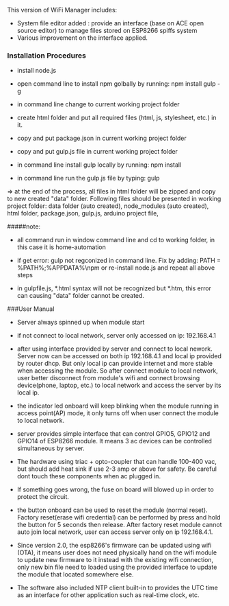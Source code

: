 
This version of WiFi Manager includes:

- System file editor added : provide an interface (base on ACE open source editor) to manage files stored on ESP8266 spiffs system
- Various improvement on the interface applied.


### Installation Procedures

- install node.js

- open command line to install npm golbally by running:	npm install gulp -g

- in command line change to current working project folder

- create html folder and put all required files (html, js, stylesheet, etc.) in it.

- copy and put package.json in current working project folder

- copy and put gulp.js file in current working project folder

- in command line install gulp locally by running: npm install

- in command line run the gulp.js file by typing: gulp

=> at the end of the process, all files in html folder will be zipped and copy to new 
created "data" folder. Following files should be presented in working project folder:
data folder (auto created), node_modules (auto created), html folder, package.json, gulp.js, arduino project file,


#####note:

* all command run in window command line and cd to working folder, in this
case it is home-automation

* if get error: gulp not regconized in command line. Fix by adding:
PATH = %PATH%;%APPDATA%\npm or re-install node.js and repeat all above steps

* in gulpfile.js, *.html syntax will not be recognized but *.htm, this error can causing "data" folder cannot be created.

###User Manual

- Server always spinned up when module start

- if not connect to local network, server only accessed on ip: 192.168.4.1

- after using interface provided by server and connect to local nework. Server now can be accessed on both ip 192.168.4.1 and local ip provided by router dhcp. But only local ip can provide internet and more stable when accessing the module. So after connect module to local network, user better disconnect from module's wifi and connect browsing device(phone, laptop, etc.) to local network and access the server by its local ip.

- the indicator led onboard will keep blinking when the module running in access point(AP) mode, it only turns off when user connect the module to local network.

- server provides simple interface that can control GPIO5, GPIO12 and GPIO14 of ESP8266 module. It means 3 ac devices can be controlled simultaneous by server.

- The hardware using triac + opto-coupler that can handle 100-400 vac, but should add heat sink if use 2-3 amp or above for safety. Be careful dont touch these components when ac plugged in. 

- If something goes wrong, the fuse on board will blowed up in order to protect the circuit.

- the button onboard can be used to reset the module (normal reset). Factory reset(erase wifi credential) can be performed by press and hold the button for 5 seconds then release. After factory reset module cannot auto join local network, user can access server only on ip 192.168.4.1.

- Since version 2.0, the esp8266's firmware can be updated using wifi (OTA), it means user does not need physically hand on the wifi module to update new firmware to it instead with the existing wifi connection, only new bin file need to loaded using the provided interface to update the module that located somewhere else.

- The software also included NTP client built-in to provides the UTC time as an interface for other application such as real-time clock, etc.
